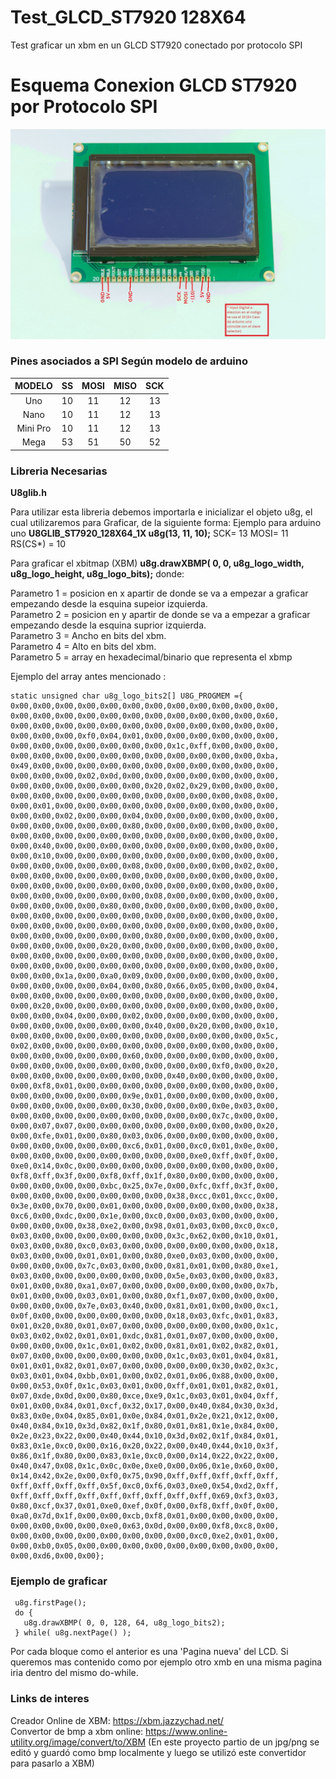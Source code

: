 # Test_GLCD_ST7920 128X64
Test graficar un xbm en un GLCD ST7920 conectado por protocolo SPI
# Esquema Conexion GLCD ST7920 por Protocolo SPI
![alt ST7920](https://github.com/jprino77/Test_GLCD_ST7920/blob/master/img/glcd-pinout.jpg)
### Pines asociados a SPI Según modelo de arduino
| MODELO        | SS            | MOSI          | MISO          | SCK           |
|:-------------:|:-------------:|:-------------:|:-------------:|:-------------:|
| Uno	          | 10	          | 11	          | 12	          | 13            |
| Nano	        | 10	          | 11	          | 12            | 13            |
| Mini Pro	    | 10	          | 11	          | 12	          | 13            |
| Mega	        | 53	          | 51	          | 50	          | 52            |

### Libreria Necesarias

**U8glib.h**

Para utilizar esta libreria debemos importarla e inicializar el objeto u8g, el cual utilizaremos para Graficar, de la siguiente forma:
Ejemplo para arduino uno **U8GLIB_ST7920_128X64_1X u8g(13, 11, 10);** SCK= 13 MOSI= 11 RS(CS*) = 10

Para graficar el xbitmap (XBM)  **u8g.drawXBMP( 0, 0, u8g_logo_width, u8g_logo_height, u8g_logo_bits);** donde: 
 
 Parametro 1 = posicion en x apartir de donde se va a empezar a graficar empezando desde la esquina supeior izquierda.<br />
 Parametro 2 = posicion en y apartir de donde se va a empezar a graficar empezando desde la esquina suprior izquierda.<br />
 Parametro 3 = Ancho en bits del xbm.<br />
 Parametro 4 = Alto en bits del xbm.<br />
 Parametro 5 = array en hexadecimal/binario que representa el xbmp
 
 Ejemplo del array antes mencionado :
 
 ```
 static unsigned char u8g_logo_bits2[] U8G_PROGMEM ={
 0x00,0x00,0x00,0x00,0x00,0x00,0x00,0x00,0x00,0x00,0x00,0x00,
 0x00,0x00,0x00,0x00,0x00,0x00,0x00,0x00,0x00,0x00,0x00,0x60,
 0x00,0x00,0x00,0x00,0x00,0x00,0x00,0x00,0x00,0x00,0x00,0x00,
 0x00,0x00,0x00,0xf0,0x04,0x01,0x00,0x00,0x00,0x00,0x00,0x00,
 0x00,0x00,0x00,0x00,0x00,0x00,0x00,0x1c,0xff,0x00,0x00,0x00,
 0x00,0x00,0x00,0x00,0x00,0x00,0x00,0x00,0x00,0x00,0x00,0xba,
 0x49,0x00,0x00,0x00,0x00,0x00,0x00,0x00,0x00,0x00,0x00,0x00,
 0x00,0x00,0x00,0x02,0x0d,0x00,0x00,0x00,0x00,0x00,0x00,0x00,
 0x00,0x00,0x00,0x00,0x00,0x00,0x20,0x02,0x29,0x00,0x00,0x00,
 0x00,0x00,0x00,0x00,0x00,0x00,0x00,0x00,0x00,0x00,0x08,0x00,
 0x00,0x01,0x00,0x00,0x00,0x00,0x00,0x00,0x00,0x00,0x00,0x00,
 0x00,0x00,0x02,0x00,0x00,0x04,0x00,0x00,0x00,0x00,0x00,0x00,
 0x00,0x00,0x00,0x00,0x00,0x80,0x00,0x00,0x00,0x00,0x00,0x00,
 0x00,0x00,0x00,0x00,0x00,0x00,0x00,0x00,0x00,0x00,0x00,0x00,
 0x00,0x40,0x00,0x00,0x00,0x00,0x00,0x00,0x00,0x00,0x00,0x00,
 0x00,0x10,0x00,0x00,0x00,0x00,0x00,0x00,0x00,0x00,0x00,0x00,
 0x00,0x00,0x00,0x00,0x00,0x08,0x00,0x00,0x00,0x00,0x02,0x00,
 0x00,0x00,0x00,0x00,0x00,0x00,0x00,0x00,0x00,0x00,0x00,0x00,
 0x00,0x00,0x00,0x00,0x00,0x00,0x00,0x00,0x00,0x00,0x00,0x00,
 0x00,0x00,0x00,0x00,0x00,0x00,0x08,0x00,0x00,0x00,0x00,0x00,
 0x00,0x00,0x00,0x00,0x80,0x00,0x00,0x00,0x00,0x00,0x00,0x00,
 0x00,0x00,0x00,0x00,0x00,0x00,0x00,0x00,0x00,0x00,0x00,0x00,
 0x00,0x00,0x00,0x00,0x00,0x00,0x00,0x00,0x00,0x00,0x00,0x00,
 0x00,0x00,0x00,0x00,0x00,0x00,0x80,0x00,0x00,0x00,0x00,0x00,
 0x00,0x00,0x00,0x00,0x20,0x00,0x00,0x00,0x00,0x00,0x00,0x00,
 0x00,0x00,0x00,0x00,0x00,0x00,0x00,0x00,0x00,0x00,0x00,0x00,
 0x00,0x00,0x00,0x00,0x00,0x00,0x00,0x00,0x00,0x00,0x00,0x00,
 0x00,0x00,0x1a,0x00,0xa0,0x09,0x00,0x00,0x00,0x00,0x00,0x00,
 0x00,0x00,0x00,0x00,0x04,0x00,0x80,0x66,0x05,0x00,0x00,0x04,
 0x00,0x00,0x00,0x00,0x00,0x00,0x00,0x00,0x00,0x00,0x00,0x00,
 0x00,0x20,0x00,0x00,0x00,0x00,0x00,0x00,0x00,0x00,0x00,0x00,
 0x00,0x00,0x04,0x00,0x00,0x02,0x00,0x00,0x00,0x00,0x00,0x00,
 0x00,0x00,0x00,0x00,0x00,0x00,0x40,0x00,0x20,0x00,0x00,0x10,
 0x00,0x00,0x00,0x00,0x00,0x00,0x00,0x00,0x00,0x00,0x00,0x5c,
 0x02,0x00,0x00,0x00,0x00,0x00,0x00,0x00,0x00,0x00,0x00,0x00,
 0x00,0x00,0x00,0x00,0x00,0x60,0x00,0x00,0x00,0x00,0x00,0x00,
 0x00,0x00,0x00,0x00,0x00,0x00,0x00,0x00,0x00,0xf0,0x00,0x20,
 0x00,0x00,0x00,0x00,0x00,0x00,0x00,0x40,0x00,0x00,0x00,0x00,
 0x00,0xf8,0x01,0x00,0x00,0x00,0x00,0x00,0x00,0x00,0x00,0x00,
 0x00,0x00,0x00,0x00,0x00,0x9e,0x01,0x00,0x00,0x00,0x00,0x00,
 0x00,0x00,0x00,0x00,0x00,0x30,0x00,0x00,0x00,0x0e,0x03,0x00,
 0x00,0x00,0x00,0x00,0x00,0x00,0x00,0x00,0x00,0x7c,0x00,0x00,
 0x00,0x07,0x07,0x00,0x00,0x00,0x00,0x00,0x00,0x00,0x00,0x20,
 0x00,0xfe,0x01,0x00,0x80,0x03,0x06,0x00,0x00,0x00,0x00,0x00,
 0x00,0x00,0x00,0x00,0x00,0xc6,0x01,0x00,0xc0,0x01,0x0e,0x00,
 0x00,0x00,0x00,0x00,0x00,0x00,0x00,0x00,0xe0,0xff,0x0f,0x00,
 0xe0,0x14,0x0c,0x00,0x00,0x00,0x00,0x00,0x00,0x00,0x00,0x00,
 0xf8,0xff,0x3f,0x00,0xf8,0xff,0x1f,0x80,0x00,0x00,0x00,0x00,
 0x00,0x00,0x00,0x00,0xbc,0x25,0x7e,0x00,0xfc,0xff,0x3f,0x00,
 0x00,0x00,0x00,0x00,0x00,0x00,0x00,0x38,0xcc,0x01,0xcc,0x00,
 0x3e,0x00,0x70,0x00,0x01,0x00,0x00,0x00,0x00,0x00,0x00,0x38,
 0xc6,0x00,0xdc,0x00,0x1e,0x00,0xc0,0x00,0x03,0x00,0x00,0x00,
 0x00,0x00,0x00,0x38,0xe2,0x00,0x98,0x01,0x03,0x00,0xc0,0xc0,
 0x03,0x00,0x00,0x00,0x00,0x00,0x00,0x3c,0x62,0x00,0x10,0x01,
 0x03,0x00,0x80,0xc0,0x03,0x00,0x00,0x00,0x00,0x00,0x00,0x18,
 0x03,0x00,0x00,0x01,0x01,0x00,0x80,0xe0,0x03,0x00,0x00,0x00,
 0x00,0x00,0x00,0x7c,0x03,0x00,0x00,0x81,0x01,0x00,0x80,0xe1,
 0x03,0x00,0x00,0x00,0x00,0x00,0x00,0x5e,0x03,0x00,0x00,0x83,
 0x01,0x00,0x80,0xa1,0x07,0x00,0x00,0x00,0x00,0x00,0x00,0x7b,
 0x01,0x00,0x00,0x03,0x01,0x00,0x80,0xf1,0x07,0x00,0x00,0x00,
 0x00,0x00,0x00,0x7e,0x03,0x40,0x00,0x81,0x01,0x00,0x00,0xc1,
 0x0f,0x00,0x00,0x00,0x00,0x00,0x00,0x18,0x03,0xfc,0x01,0x83,
 0x01,0x20,0x80,0x01,0x07,0x00,0x00,0x00,0x00,0x00,0x00,0x1c,
 0x03,0x02,0x02,0x01,0x01,0xdc,0x81,0x01,0x07,0x00,0x00,0x00,
 0x00,0x00,0x00,0x1c,0x01,0x02,0x00,0x81,0x01,0x02,0x82,0x01,
 0x07,0x00,0x00,0x00,0x00,0x00,0x00,0x1c,0x03,0x01,0x04,0x81,
 0x01,0x01,0x82,0x01,0x07,0x00,0x00,0x00,0x00,0x30,0x02,0x3c,
 0x03,0x01,0x04,0xbb,0x01,0x00,0x02,0x01,0x06,0x88,0x00,0x00,
 0x00,0x53,0x0f,0x1c,0x03,0x01,0x00,0xff,0x01,0x01,0x82,0x01,
 0x07,0xde,0x0d,0x00,0x80,0xce,0xe9,0x1c,0x03,0x01,0x04,0xff,
 0x01,0x00,0x84,0x01,0xcf,0x32,0x17,0x00,0x40,0x84,0x30,0x3d,
 0x83,0x0e,0x04,0x85,0x01,0x0e,0x84,0x01,0x2e,0x21,0x12,0x00,
 0x40,0x84,0x10,0x3d,0x82,0x1f,0x80,0x01,0x81,0x1e,0x84,0x00,
 0x2e,0x23,0x22,0x00,0x40,0x44,0x10,0x3d,0x02,0x1f,0x84,0x01,
 0x83,0x1e,0xc0,0x00,0x16,0x20,0x22,0x00,0x40,0x44,0x10,0x3f,
 0x86,0x1f,0x80,0x00,0x83,0x1e,0xc0,0x00,0x14,0x22,0x22,0x00,
 0x40,0x47,0x08,0x1c,0x0c,0x0e,0xe0,0x00,0x06,0x1e,0x60,0x00,
 0x14,0x42,0x2e,0x00,0xf0,0x75,0x90,0xff,0xff,0xff,0xff,0xff,
 0xff,0xff,0xff,0xff,0x5f,0xc0,0xf6,0x03,0xe0,0x54,0xd2,0xff,
 0xff,0xff,0xff,0xff,0xff,0xff,0xff,0xff,0xff,0x69,0xf3,0x03,
 0x80,0xcf,0x37,0x01,0xe0,0xef,0x0f,0x00,0xf8,0xff,0x0f,0x00,
 0xa0,0x7d,0x1f,0x00,0x00,0xcb,0xf8,0x01,0x00,0x00,0x00,0x00,
 0x00,0x00,0x00,0x00,0xe0,0x63,0x0d,0x00,0x00,0xf8,0xc8,0x00,
 0x00,0x00,0x00,0x00,0x00,0x00,0x00,0x00,0xc0,0xe2,0x01,0x00,
 0x00,0xb0,0x05,0x00,0x00,0x00,0x00,0x00,0x00,0x00,0x00,0x00,
 0x00,0xd6,0x00,0x00};
 ```
 
 ### Ejemplo de graficar
 ```
  u8g.firstPage();  
  do {
    u8g.drawXBMP( 0, 0, 128, 64, u8g_logo_bits2);
  } while( u8g.nextPage() );
  ```
  Por cada bloque como el anterior es una 'Pagina nueva' del LCD. Si queremos mas contenido como por ejemplo otro xmb en una misma pagina iria dentro del mismo do-while.
 
 ### Links de interes
 
Creador Online de XBM: https://xbm.jazzychad.net/ <br/>
Convertor de bmp a xbm online: https://www.online-utility.org/image/convert/to/XBM (En este proyecto partio de un jpg/png se editó y   guardó como bmp localmente y luego se utilizó este convertidor para pasarlo a XBM)
